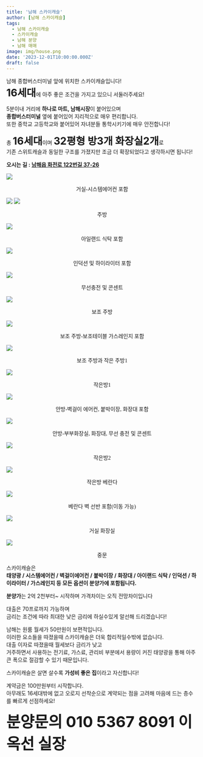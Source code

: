 ```yaml
---
title: '남해 스카이캐슬'
author: [남해 스카이캐슬]
tags:
  - 남해 스카이캐슬
  - 스카이캐슬
  - 남해 분양
  - 남해 매매
image: img/house.png
date: '2023-12-01T10:00:00.000Z'
draft: false
---
```

남해 종합버스터미널 앞에 위치한 스카이캐슬입니다!<br>
<span style="font-size:20pt; font-weight:bold">16세대</span>에 아주 좋은 조건을 가지고 있으니 서둘러주세요!

5분이내 거리에 <span style="font-weight:bold">하나로 마트, 남해시장</span>이 붙어있으며<br>
<span style="font-weight:bold">종합버스터미널</span> 옆에 붙어있어 지리적으로 매우 편리합니다.<br>
또한 중학교 고등학교와 붙어있어 자녀분들 통학시키기에 매우 안전합니다!

총 <span style="font-size:20pt; font-weight:bold">16세대</span>이며
<span style="font-size:20pt; font-weight:bold">32평형 방3개 화장실2개</span>로 
<br>기존 스위트캐슬과 동일한 구조를 가졌지만 조금 더 확장되었다고 생각하시면 됩니다!

<span style="font-weight:bold">오시는 길 : <a href="https://map.naver.com/p/search/%EB%82%A8%ED%95%B4%EC%9D%8D%20%ED%99%94%EC%A0%84%EB%A1%9C%20122%EB%B2%88%EA%B8%B8%2037-26/address/14237519.5837125,4142750.109334,%EA%B2%BD%EC%83%81%EB%82%A8%EB%8F%84%20%EB%82%A8%ED%95%B4%EA%B5%B0%20%EB%82%A8%ED%95%B4%EC%9D%8D%20%ED%99%94%EC%A0%84%EB%A1%9C122%EB%B2%88%EA%B8%B8%2037-26,new?c=19.00,0,0,0,dh&isCorrectAnswer=true">남해읍 화전로 122번길 37-26</a><br></span>

<img src="./img/1.jpg">
<p style="text-align: center; font-family : 고딕">거실-시스템에어컨 포함</p>
<img src="./img/2.jpg">
<img src="./img/3.jpg">
<p style="text-align: center; font-family : 고딕">주방</p>
<img src="./img/4.jpg">
<p style="text-align: center; font-family : 고딕">아일랜드 식탁 포함</p>
<img src="./img/5.jpg">
<p style="text-align: center; font-family : 고딕">인덕션 및 하이라이터 포함</p>
<img src="./img/6.jpg">
<p style="text-align: center; font-family : 고딕">무선충전 및 콘센트</p>
<img src="./img/7.jpg">
<p style="text-align: center; font-family : 고딕">보조 주방</p>
<img src="./img/8.jpg">
<p style="text-align: center; font-family : 고딕">보조 주방-보조테이블 가스레인지 포함</p>
<img src="./img/9.jpg">
<p style="text-align: center; font-family : 고딕">보조 주방과 작은 주방1</p>
<img src="./img/10.jpg">
<p style="text-align: center; font-family : 고딕">작은방1</p>
<img src="./img/11.jpg">
<p style="text-align: center; font-family : 고딕">안방-벽걸이 에어컨, 붙박이장, 화장대 포함</p>
<img src="./img/12.jpg">
<p style="text-align: center; font-family : 고딕">안방-부부화장실, 화장대, 무선 충전 및 콘센트</p>
<img src="./img/13.jpg">
<p style="text-align: center; font-family : 고딕">작은방2</p>
<img src="./img/14.jpg">
<p style="text-align: center; font-family : 고딕">작은방 베란다</p>
<img src="./img/15.jpg">
<p style="text-align: center; font-family : 고딕">베란다 벽 선반 포함(이동 가능)</p>
<img src="./img/16.jpg">
<p style="text-align: center; font-family : 고딕">거실 화장실</p>
<img src="./img/17.jpg">
<p style="text-align: center; font-family : 고딕">중문</p>


스카이캐슬은 <br>
<span style="font-weight:bold">태양광 / 시스템에어컨 / 벽걸이에어컨 / 붙박이장 / 화장대 / 아이랜드 식탁 / 인덕션 / 하이라이터 / 가스레인지 등 모든 옵션이 분양가에 포함됩니다.</span>

<span style="font-weight:bold">분양가</span>는 2억 2천부터~ 시작하며 가격차이는 오직 전망차이입니다

대출은 70프로까지 가능하며 <br>
금리는 조건에 따라 최대한 낮은 금리에 하실수있게 알선해 드리겠습니다!

남해는 원룸 월세가 50만원이 보편적입니다.<br>
이러한 요소들을 따졌을때 스카이캐슬은 더욱 합리적일수밖에 없습니다.<br>
대출 이자로 따졌을때 월세보다 금리가 낮고<br>
거주하면서 사용하는 전기료, 가스료, 관리비 부분에서
용량이 커진 태양광을 통해 아주 큰 폭으로 절감할 수 있기 때문입니다.<br>

스카이캐슬은 살면 살수록 <span style="font-weight:bold">가성비 좋은 집</span>이라고 자신합니다!

계약금은 100만원부터 시작합니다.<br>
아무래도 16세대밖에 없고 오로지 선착순으로 계약되는 점을 고려해 마음에 드는 층수를 빠르게 선점하세요!

<span style="font-size:30pt; font-weight:bold">분양문의 010 5367 8091 이옥선 실장</span>